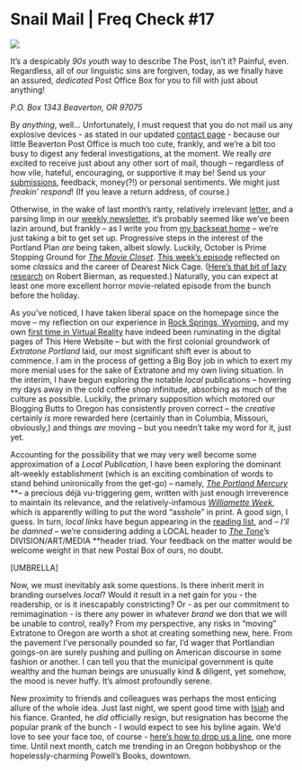 # Snail Mail | Freq Check #17

![](https://d2mxuefqeaa7sj.cloudfront.net/s_5CE6CC2911D7D92EDA3CFB6B939FE9A2DC358C59620371ADA12C1654F317C6DD_1508493065674_whisperingwoods.jpg)


It’s a despicably *90s youth* way to describe The Post, isn’t it? Painful, even. Regardless, all of our linguistic sins are forgiven, today, as we finally have an assured, *dedicated* Post Office Box for you to fill with just about anything!

*P.O. Box 1343*
*Beaverton, OR 97075*

By *anything*, well… Unfortunately, I must request that you do not mail us any explosive devices - as stated in our updated [contact page](http://extratone.com/contact) - because our little Beaverton Post Office is much too cute, frankly, and we’re a bit too busy to digest any federal investigations, at the moment. We really *are* excited to receive just about any other sort of mail, though – regardless of how vile, hateful, encouraging, or supportive it may be! Send us your [submissions](http://extratone.com/submit), feedback, money(?!) or personal sentiments. We might just *freakin’ respond*! (If you leave a return address, of course.)
 
Otherwise, in the wake of last month’s ranty, relatively irrelevant [letter](http://extratone.com/freq/16), and a parsing limp in our [weekly newsletter](http://extratone.com/email), it’s probably seemed like we’ve been lazin around, but frankly – as I write you from [my backseat home](http://bit.ly/portlandbum) – we’re just taking a bit to get set up. Progressive steps in the interest of the Portland Plan *are* being taken, albeit slowly. Luckily, October is Prime Stopping Ground for [*The Movie Closet*](http://extratone.com/moviecloset). [This week’s episode](http://bit.ly/moviecloset57) reflected on some *classics* and the career of Dearest Nick Cage. ([Here’s that bit of lazy research](https://twitter.com/FickleCrux/status/921315222014455813) on Robert Bierman, as requested.) Naturally, you can expect at least one more excellent horror movie-related episode from the bunch before the holiday.
 
As you’ve noticed, I have taken liberal space on the homepage since the move – my reflection on our experience in [Rock Springs, Wyoming](http://bit.ly/rockspringswy), and my own [first time in Virtual Reality](http://bit.ly/latevr) have indeed been ruminating in the digital pages of This Here Website – but with the first colonial groundwork of *Extratone Portland* laid, our most significant shift ever is about to commence. I am in the process of getting a Big Boy job in which to exert my more menial uses for the sake of Extratone and my own living situation. In the interim, I have begun exploring the notable *local* publications – hovering my days away in the cold coffee shop infinitude, absorbing as much of the culture as possible. Luckily, the primary supposition which motored our Blogging Butts to Oregon has consistently proven correct – the *creative* certainly *is* more rewarded here (certainly than in Columbia, Missouri, obviously,) and things *are* moving – but you needn’t take my word for it, just yet.
 
Accounting for the possibility that we may very well become some approximation of a *Local Publication*, I have been exploring the dominant alt-weekly establishment (which is an exciting combination of words to stand behind unironically from the get-go) – namely, [*The Portland Mercury*](http://www.portlandmercury.com/) **– a precious déjà vu-triggering gem, written with just enough irreverence to maintain its relevance, and the relatively-infamous [*Williamette Week*](http://www.wweek.com/), which is apparently willing to put the word “asshole” in print. A good sign, I guess. In turn, *local links* have begun appearing in the [reading list](http://extratone.com/read), and – *I’ll be damned* – we’re considering adding a LOCAL header to [*The Tone*](http://extratone.com/email)’s DIVISION/ART/MEDIA **header triad. Your feedback on the matter would be welcome weight in that new Postal Box of ours, no doubt.

[UMBRELLA]

Now, we must inevitably ask some questions. Is there inherit merit in branding ourselves *local*? Would it result in a net gain for you - the readership, or is it inescapably constricting? Or - as per our commitment to remimagination - is there any power in whatever *brand* we don that we will be unable to control, really? From my perspective, any risks in “moving” Extratone to Oregon are worth a shot at creating something new, here. From the pavement I’ve personally pounded so far, I’d wager that Portlandian goings-on are surely pushing and pulling on American discourse in some fashion or another. I can tell you that the municipal government is quite wealthy and the human beings are unusually kind & diligent, yet somehow, the mood is never huffy. It’s almost profoundly serene.

New proximity to friends and colleagues was perhaps the most enticing allure of the whole idea. Just last night, we spent good time with [Isiah](http://extratone.com/heck) and his fiance. Granted, he *did* officially resign, but resignation has become the popular prank of the bunch - I would expect to see his byline again. We’d love to see your face too, of course - [here’s how to drop us a line](http://extratone.com/contact), one more time. Until next month, catch me trending in an Oregon hobbyshop or the hopelessly-charming Powell’s Books, downtown.


